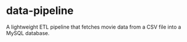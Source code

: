 # data-pipeline
A lightweight ETL pipeline that fetches movie data from a CSV file into a MySQL database.
